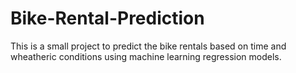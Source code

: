 # Bike-Rental-Prediction
This is a small project to predict the bike rentals based on time and wheatheric conditions using machine learning regression models.

